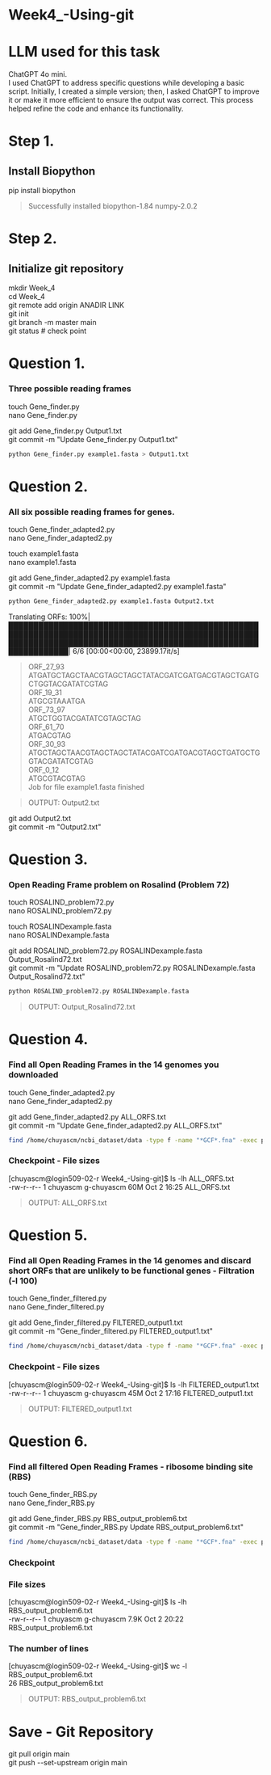 # Week4_-Using-git
# LLM used for this task  
ChatGPT 4o mini.  
I used ChatGPT to address specific questions while developing a basic script. Initially, I created a simple version; then, I asked ChatGPT to improve it or make it more efficient to ensure the output was correct. This process helped refine the code and enhance its functionality.


# Step 1. 

## Install Biopython 
pip install biopython  
> Successfully installed biopython-1.84 numpy-2.0.2

# Step 2. 

## Initialize git repository 
mkdir Week_4    
cd Week_4    
git remote add origin  ANADIR LINK   
git init  
git branch -m master main  
git status # check point  

# Question 1.
### Three possible reading frames 

touch Gene_finder.py  
nano Gene_finder.py  

git add Gene_finder.py Output1.txt  
git commit -m "Update Gene_finder.py Output1.txt"  

```bash
python Gene_finder.py example1.fasta > Output1.txt
```

# Question 2.
### All six possible reading frames for genes.

touch Gene_finder_adapted2.py    
nano Gene_finder_adapted2.py    

touch example1.fasta   
nano example1.fasta   

git add Gene_finder_adapted2.py example1.fasta  
git commit -m "Update Gene_finder_adapted2.py example1.fasta"  

```bash
python Gene_finder_adapted2.py example1.fasta Output2.txt
``` 
Translating ORFs: 100%| ██████████████████████████████████████████████████████████████████████████████████████████████████████████████████████████████████████████████████████████████████| 6/6 [00:00<00:00, 23899.17it/s]  
>ORF_27_93  
ATGATGCTAGCTAACGTAGCTAGCTATACGATCGATGACGTAGCTGATGCTGGTACGATATCGTAG  
>ORF_19_31  
ATGCGTAAATGA  
>ORF_73_97  
ATGCTGGTACGATATCGTAGCTAG  
>ORF_61_70  
ATGACGTAG   
>ORF_30_93  
ATGCTAGCTAACGTAGCTAGCTATACGATCGATGACGTAGCTGATGCTGGTACGATATCGTAG  
>ORF_0_12  
ATGCGTACGTAG  
Job for file example1.fasta finished  

>OUTPUT: Output2.txt  

git add Output2.txt  
git commit -m "Output2.txt"  

# Question 3. 
### Open Reading Frame problem on Rosalind (Problem 72)

touch ROSALIND_problem72.py  
nano ROSALIND_problem72.py  

touch ROSALINDexample.fasta  
nano ROSALINDexample.fasta  

git add ROSALIND_problem72.py ROSALINDexample.fasta Output_Rosalind72.txt  
git commit -m "Update ROSALIND_problem72.py ROSALINDexample.fasta Output_Rosalind72.txt"  

```bash
python ROSALIND_problem72.py ROSALINDexample.fasta
```

> OUTPUT: Output_Rosalind72.txt  

# Question 4. 
### Find all Open Reading Frames in the 14 genomes you downloaded  

touch Gene_finder_adapted2.py    
nano Gene_finder_adapted2.py  

git add Gene_finder_adapted2.py ALL_ORFS.txt  
git commit -m "Update Gene_finder_adapted2.py ALL_ORFS.txt"  

```bash
find /home/chuyascm/ncbi_dataset/data -type f -name "*GCF*.fna" -exec python Gene_finder_adapted2.py {} ALL_ORFS.txt \;  
```
 ### Checkpoint  - File sizes  
[chuyascm@login509-02-r Week4_-Using-git]$ ls -lh ALL_ORFS.txt   
-rw-r--r-- 1 chuyascm g-chuyascm 60M Oct  2 16:25 ALL_ORFS.txt    

> OUTPUT: ALL_ORFS.txt  

# Question 5. 
### Find all Open Reading Frames in the 14 genomes and discard short ORFs that are unlikely to be functional genes - Filtration (-l 100)

touch Gene_finder_filtered.py  
nano Gene_finder_filtered.py  

git add Gene_finder_filtered.py FILTERED_output1.txt   
git commit -m "Gene_finder_filtered.py FILTERED_output1.txt"    

```bash
find /home/chuyascm/ncbi_dataset/data -type f -name "*GCF*.fna" -exec python Gene_finder_filtered.py {} FILTERED_output1.txt -l 100 \;
```

 ### Checkpoint  - File sizes 
[chuyascm@login509-02-r Week4_-Using-git]$ ls -lh FILTERED_output1.txt    
-rw-r--r-- 1 chuyascm g-chuyascm 45M Oct  2 17:16 FILTERED_output1.txt    

> OUTPUT: FILTERED_output1.txt 

# Question 6.  
### Find all filtered Open Reading Frames - ribosome binding site (RBS)

touch Gene_finder_RBS.py    
nano Gene_finder_RBS.py    

git add Gene_finder_RBS.py RBS_output_problem6.txt   
git commit -m "Gene_finder_RBS.py Update RBS_output_problem6.txt"  

```bash
find /home/chuyascm/ncbi_dataset/data -type f -name "*GCF*.fna" -exec python Gene_finder_RBS.py {} RBS_output1.txt -l 100 -r AGGAGG -u 20 \;
```
 ### Checkpoint    
 ### File sizes   
[chuyascm@login509-02-r Week4_-Using-git]$ ls -lh RBS_output_problem6.txt  
-rw-r--r-- 1 chuyascm g-chuyascm 7.9K Oct  2 20:22 RBS_output_problem6.txt  
 ### The number of lines  
[chuyascm@login509-02-r Week4_-Using-git]$ wc -l RBS_output_problem6.txt  
26 RBS_output_problem6.txt  

> OUTPUT: RBS_output_problem6.txt


# Save - Git Repository 

git pull origin main  
git push --set-upstream origin main  
